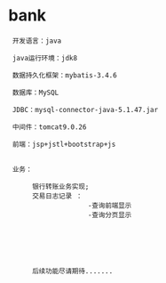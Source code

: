 # bank
     开发语言：java

     java运行环境：jdk8

     数据持久化框架：mybatis-3.4.6

     数据库：MySQL

     JDBC：mysql-connector-java-5.1.47.jar

     中间件：tomcat9.0.26

     前端：jsp+jstl+bootstrap+js


     业务：
      
          银行转账业务实现;
          交易日志记录 ：
                        -查询前端显示
                        -查询分页显示
                        
                        
                        
                        
                        
                        
          后续功能尽请期待.......
